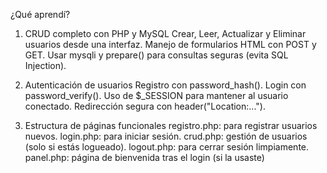 ¿Qué aprendí?
1. CRUD completo con PHP y MySQL
Crear, Leer, Actualizar y Eliminar usuarios desde una interfaz.
Manejo de formularios HTML con POST y GET.
Usar mysqli y prepare() para consultas seguras (evita SQL Injection).

2. Autenticación de usuarios
Registro con password_hash().
Login con password_verify().
Uso de $_SESSION para mantener al usuario conectado.
Redirección segura con header("Location:...").

3. Estructura de páginas funcionales
registro.php: para registrar usuarios nuevos.
login.php: para iniciar sesión.
crud.php: gestión de usuarios (solo si estás logueado).
logout.php: para cerrar sesión limpiamente.
panel.php: página de bienvenida tras el login (si la usaste)
